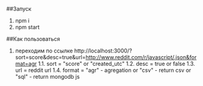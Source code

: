 ##Запуск
1. npm i
2. npm start

##Как пользоваться
1. переходим по ссылке http://localhost:3000/?sort=score&desc=true&url=http://www.reddit.com/r/javascript/.json&format=agr
    1.1. sort = "score" or "created_utc"
    1.2. desc = true or false
    1.3. url = reddit url
    1.4. format = "agr" - agregation or "csv" - return csv or "sql" - return mongodb js
